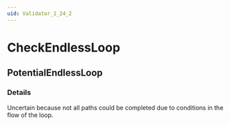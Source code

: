 ```yaml
---
uid: Validator_1_24_2
---
```


# CheckEndlessLoop

## PotentialEndlessLoop

<!-- Description, Properties, ... sections are auto-generated. -->
<!-- REPLACE ME AUTO-GENERATION -->

### Details

Uncertain because not all paths could be completed due to conditions in the flow of the loop.

<!-- Uncomment to add example code -->
<!--### Example code-->
